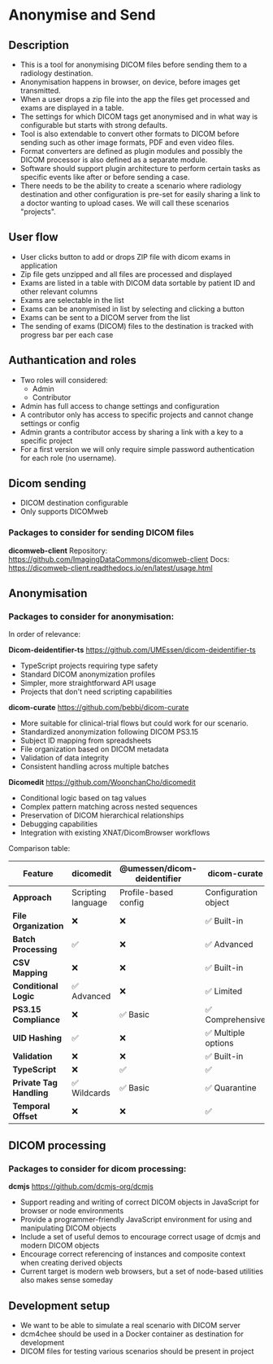 # Anonymise and Send

## Description
- This is a tool for anonymising DICOM files before sending them to a radiology destination.
- Anonymisation happens in browser, on device, before images get transmitted.
- When a user drops a zip file into the app the files get processed and exams are displayed in a table.
- The settings for which DICOM tags get anonymised and in what way is configurable but starts with strong defaults.
- Tool is also extendable to convert other formats to DICOM before sending such as other image formats, PDF and even video files.
- Format converters are defined as plugin modules and possibly the DICOM processor is also defined as a separate module.
- Software should support plugin architecture to perform certain tasks as specific events like after or before sending a case.
- There needs to be the ability to create a scenario where radiology destination and other configuration is pre-set for easily sharing a link to a doctor wanting to upload cases. We will call these scenarios "projects".

## User flow
- User clicks button to add or drops ZIP file with dicom exams in application
- Zip file gets unzipped and all files are processed and displayed
- Exams are listed in a table with DICOM data sortable by patient ID and other relevant columns
- Exams are selectable in the list
- Exams can be anonymised in list by selecting and clicking a button
- Exams can be sent to a DICOM server from the list
- The sending of exams (DICOM) files to the destination is tracked with progress bar per each case

## Authantication and roles
- Two roles will considered:
    - Admin
    - Contributor
- Admin has full access to change settings and configuration
- A contributor only has access to specific projects and cannot change settings or config
- Admin grants a contributor access by sharing a link with a key to a specific project
- For a first version we will only require simple password authentication for each role (no username).

## Dicom sending
- DICOM destination configurable
- Only supports DICOMweb

### Packages to consider for sending DICOM files
**dicomweb-client**
Repository: https://github.com/ImagingDataCommons/dicomweb-client
Docs: https://dicomweb-client.readthedocs.io/en/latest/usage.html

## Anonymisation

### Packages to consider for anonymisation:

In order of relevance:

**Dicom-deidentifier-ts**
https://github.com/UMEssen/dicom-deidentifier-ts
- TypeScript projects requiring type safety
- Standard DICOM anonymization profiles
- Simpler, more straightforward API usage
- Projects that don't need scripting capabilities

**dicom-curate**
https://github.com/bebbi/dicom-curate
- More suitable for clinical-trial flows but could work for our scenario.
- Standardized anonymization following DICOM PS3.15
- Subject ID mapping from spreadsheets
- File organization based on DICOM metadata
- Validation of data integrity
- Consistent handling across multiple batches

**Dicomedit**
https://github.com/WoonchanCho/dicomedit
- Conditional logic based on tag values
- Complex pattern matching across nested sequences
- Preservation of DICOM hierarchical relationships
- Debugging capabilities
- Integration with existing XNAT/DicomBrowser workflows

Comparison table:

| Feature | dicomedit | @umessen/dicom-deidentifier | dicom-curate |
|---------|-----------|---------------------------|--------------|
| **Approach** | Scripting language | Profile-based config | Configuration object |
| **File Organization** | ❌ | ❌ | ✅ Built-in |
| **Batch Processing** | ✅ | ❌ | ✅ Advanced |
| **CSV Mapping** | ❌ | ❌ | ✅ Built-in |
| **Conditional Logic** | ✅ Advanced | ❌ | ✅ Limited |
| **PS3.15 Compliance** | ❌ | ✅ Basic | ✅ Comprehensive |
| **UID Hashing** | ✅ | ❌ | ✅ Multiple options |
| **Validation** | ❌ | ❌ | ✅ Built-in |
| **TypeScript** | ❌ | ✅ | ✅ |
| **Private Tag Handling** | ✅ Wildcards | ✅ Basic | ✅ Quarantine |
| **Temporal Offset** | ❌ | ❌ | ✅ |

## DICOM processing

### Packages to consider for dicom processing:
**dcmjs**
https://github.com/dcmjs-org/dcmjs
- Support reading and writing of correct DICOM objects in JavaScript for browser or node environments
- Provide a programmer-friendly JavaScript environment for using and manipulating DICOM objects
- Include a set of useful demos to encourage correct usage of dcmjs and modern DICOM objects
- Encourage correct referencing of instances and composite context when creating derived objects
- Current target is modern web browsers, but a set of node-based utilities also makes sense someday


## Development setup
- We want to be able to simulate a real scenario with DICOM server
- dcm4chee should be used in a Docker container as destination for development
- DICOM files for testing various scenarios should be present in project